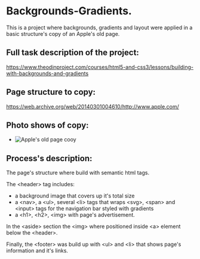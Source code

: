 # Backgrounds-Gradients.

This is a project where backgrounds, gradients and layout were applied in a basic structure's copy of an Apple's old page.

## Full task description of the project:

https://www.theodinproject.com/courses/html5-and-css3/lessons/building-with-backgrounds-and-gradients

## Page structure to copy:

https://web.archive.org/web/20140301004610/http://www.apple.com/

## Photo shows of copy:

* ![Apple's old page cooy](https://i.ibb.co/g6gLh0g/background-gradients.png "My page")

## Process's description:

The page's structure where build with semantic html tags.

The \<header\> tag includes:
- a background image that covers up it's total size
- a \<nav\>, a \<ul\>, several \<li\> tags that wraps \<svg\>, \<span\> and \<input\> tags for the navigation bar styled with gradients 
- a \<h1\>, \<h2\>, \<img\> with page's advertisement.

In the \<aside\> section the \<img\> where positioned inside \<a\> element below the \<header\>.

Finally, the \<footer\> was build up with \<ul\> and \<li\> that shows page's information and it's links.
